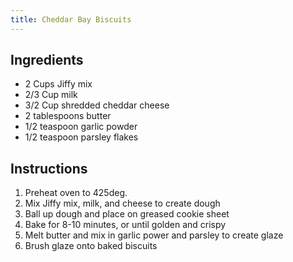 ```yaml
---
title: Cheddar Bay Biscuits
---
```


## Ingredients

* 2 Cups Jiffy mix
* 2/3 Cup milk
* 3/2 Cup shredded cheddar cheese
* 2 tablespoons butter
* 1/2 teaspoon garlic powder
* 1/2 teaspoon parsley flakes

## Instructions

1. Preheat oven to 425deg.
2. Mix Jiffy mix, milk, and cheese to create dough
3. Ball up dough and place on greased cookie sheet
4. Bake for 8-10 minutes, or until golden and crispy
5. Melt butter and mix in garlic power and parsley to create glaze
6. Brush glaze onto baked biscuits
